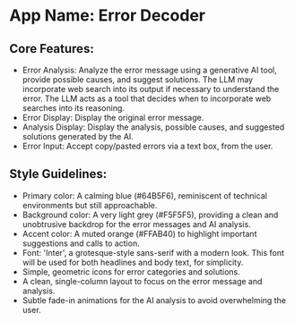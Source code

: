 # **App Name**: Error Decoder

## Core Features:

- Error Analysis: Analyze the error message using a generative AI tool, provide possible causes, and suggest solutions. The LLM may incorporate web search into its output if necessary to understand the error. The LLM acts as a tool that decides when to incorporate web searches into its reasoning.
- Error Display: Display the original error message.
- Analysis Display: Display the analysis, possible causes, and suggested solutions generated by the AI.
- Error Input: Accept copy/pasted errors via a text box, from the user.

## Style Guidelines:

- Primary color: A calming blue (#64B5F6), reminiscent of technical environments but still approachable.
- Background color: A very light grey (#F5F5F5), providing a clean and unobtrusive backdrop for the error messages and AI analysis.
- Accent color: A muted orange (#FFAB40) to highlight important suggestions and calls to action.
- Font: 'Inter', a grotesque-style sans-serif with a modern look.  This font will be used for both headlines and body text, for simplicity.
- Simple, geometric icons for error categories and solutions.
- A clean, single-column layout to focus on the error message and analysis.
- Subtle fade-in animations for the AI analysis to avoid overwhelming the user.
